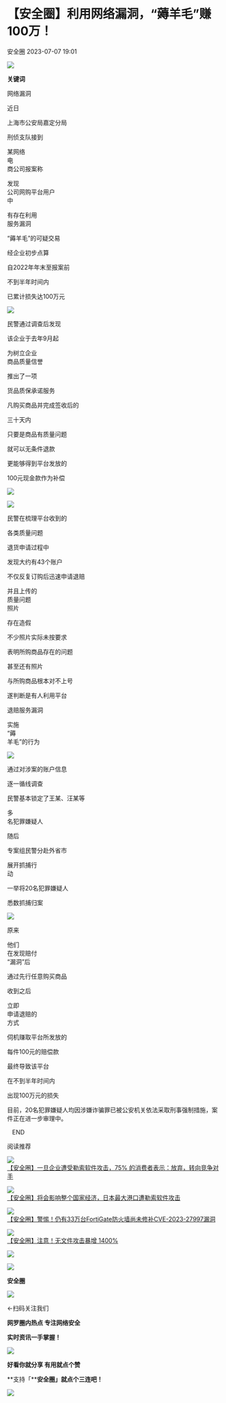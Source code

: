 #  【安全圈】利用网络漏洞，“薅羊毛”赚100万！   
 安全圈   2023-07-07 19:01  
  
![](https://mmbiz.qpic.cn/mmbiz_jpg/aBHpjnrGylgSxa9I02IBd3bgLEhwfJCeRibw3LEjMujeAhD2CvyiaVCZJVHGHODbkPx3pViaX0sAibZsDun6sicUzdQ/640?wx_fmt=jpeg "")  
  
  
**关键词**  
  
  
  
网络漏洞  
  
  
近日  
  
上海市公安局嘉定分局  
  
刑侦支队接到  
  
某网络  
电  
商公司报案称  
  
发现  
公司网购平台用户  
中  
  
有存在利用  
服务漏洞  
  
“薅羊毛”的可疑交易  
  
  
经企业初步点算  
  
自2022年年末至报案前  
  
不到半年时间内  
  
已累计损失达100万元  
  
  
![](https://mmbiz.qpic.cn/sz_mmbiz_gif/L1OrRouOqxiaicQh8TBOs6zxqcAu9LBheFZCkiaHPVppLXnia62e9qmxjPetWw23B5mhGvkurzL70nPCB8ZoPRra6w/640?wx_fmt=gif "")  
  
  
民警通过调查后发现  
  
该企业于去年9月起  
  
为树立企业  
商品质量信誉  
  
推出了一项  
  
货品质保承诺服务  
  
  
凡购买商品并完成签收后的  
  
三十天内  
  
只要是商品有质量问题  
  
就可以无条件退款  
  
更能够得到平台发放的  
  
100元现金款作为补偿  
  
  
  
![](https://mmbiz.qpic.cn/sz_mmbiz_jpg/L1OrRouOqxiaicQh8TBOs6zxqcAu9LBheFbI7hpIFSrG4qkU0N16Zrk56diaYbYHKic8RAhamFBKa4UTde6s5OwrsQ/640?wx_fmt=jpeg "")  
  
![](https://mmbiz.qpic.cn/sz_mmbiz_jpg/L1OrRouOqxiaicQh8TBOs6zxqcAu9LBheFUHyGeHZwxWyc2qibiatEYNO3vqSt0hBFrtVdHuQyWW9gAicL873my1PIQ/640?wx_fmt=jpeg "")  
  
  
民警在梳理平台收到的  
  
各类质量问题  
  
退货申请过程中  
  
发现大约有43个账户  
  
不仅反复订购后迅速申请退赔  
  
并且上传的  
质量问题  
照片  
  
存在造假  
  
  
不少照片实际未按要求  
  
表明所购商品存在的问题  
  
甚至还有照片  
  
与所购商品根本对不上号  
  
遂判断是有人利用平台  
  
退赔服务漏洞  
  
实施  
“薅  
羊毛”的行为  
  
  
![](https://mmbiz.qpic.cn/sz_mmbiz_jpg/L1OrRouOqxiaicQh8TBOs6zxqcAu9LBheFuLmlB16pCB8JAjzRHUpFsic3qJ3Vg1GNQtdh7swc6ayD3AViaPvMGQFw/640?wx_fmt=jpeg "")  
  
  
通过对涉案的账户信息  
  
逐一循线调查  
  
民警基本锁定了王某、汪某等  
  
多  
名犯罪嫌疑人  
  
  
随后  
  
专案组民警分赴外省市  
  
展开抓捕行  
动  
  
一举将20名犯罪嫌疑人  
  
悉数抓捕归案  
  
  
![](https://mmbiz.qpic.cn/sz_mmbiz_jpg/L1OrRouOqxiaicQh8TBOs6zxqcAu9LBheFhHay2rtf7gn59iaiaJic4Bf7ZYHxdiaHqVuylAjNDwLHYGQD61E0bT6tBQ/640?wx_fmt=jpeg "")  
  
  
原来  
  
他们  
在发现赔付  
“漏洞”后  
  
通过先行任意购买商品  
  
收到之后  
  
立即  
申请退赔的  
方式  
  
伺机赚取平台所发放的  
  
每件100元的赔偿款  
  
  
最终导致该平台  
  
在不到半年时间内  
  
出现100万元的损失  
  
  
目前，20名犯罪嫌疑人均因涉嫌诈骗罪已被公安机关依法采取刑事强制措施，案件正在进一步审理中。  
  
   END    
  
  
阅读推荐  
  
  
![](https://mmbiz.qpic.cn/sz_mmbiz_png/aBHpjnrGyljOyIXianS0pSGT0aVBic6fSic18q0VbE5tmMspS3qg8Zu4V8wAaYI7wX4oIibH38hsEkSCicoCY6Kt1rw/640?wx_fmt=png "")  
[【安全圈】一旦企业遭受勒索软件攻击，75% 的消费者表示：放弃，转向竞争对手](http://mp.weixin.qq.com/s?__biz=MzIzMzE4NDU1OQ==&mid=2652038691&idx=1&sn=247c7c850744056e6c2be531ab9d6e17&chksm=f36fca63c4184375185225f55b7ffab032fae482a7f49a43764f2c6c5b347e0decafe0950928&scene=21#wechat_redirect)  
  
  
  
![](https://mmbiz.qpic.cn/sz_mmbiz_png/aBHpjnrGyljOyIXianS0pSGT0aVBic6fSic2MBU2rTYlcs0GdV3liaCBVXu6nu25EAwLUUf7JCOZsnbRPGKc2Asa7Q/640?wx_fmt=png "")  
[【安全圈】将会影响整个国家经济，日本最大港口遭勒索软件攻击](http://mp.weixin.qq.com/s?__biz=MzIzMzE4NDU1OQ==&mid=2652038691&idx=2&sn=5df5be9b8d497494a9bbf99744f78854&chksm=f36fca63c41843753d4ded0363fbd8b8293f9b477ea7935885983e1fe4e5d5ced12063eba54f&scene=21#wechat_redirect)  
  
  
  
![](https://mmbiz.qpic.cn/sz_mmbiz_jpg/aBHpjnrGyljOyIXianS0pSGT0aVBic6fSicx6sUNYgjH2Yq67Q3OWRDPKNNJibWMjKV8GvtA8CQ01z6WqbGIaSOZiaA/640?wx_fmt=jpeg "")  
[【安全圈】警惕！仍有33万台FortiGate防火墙尚未修补CVE-2023-27997漏洞](http://mp.weixin.qq.com/s?__biz=MzIzMzE4NDU1OQ==&mid=2652038691&idx=3&sn=9778f52fc1725dd3735903a9ed1f81ed&chksm=f36fca63c4184375638df8dd57db53eb89c9e2b9f6555d6e257dc4b583e27d6a268e67794b2f&scene=21#wechat_redirect)  
  
  
  
![](https://mmbiz.qpic.cn/sz_mmbiz_png/aBHpjnrGyljOyIXianS0pSGT0aVBic6fSic6c07Hs4K6y2SYP0m9ibaSiac5O3GxZjUVqYTVwibIy8Wz0WJCy62WvwQA/640?wx_fmt=png "")  
[【安全圈】注意！无文件攻击暴增 1400%](http://mp.weixin.qq.com/s?__biz=MzIzMzE4NDU1OQ==&mid=2652038691&idx=4&sn=7b9d09d4e33dff977b556209fc6fd4ef&chksm=f36fca63c4184375f84381f5907ef788cfce56ea6b830a50b6ca9bbb515f49102c7612757c99&scene=21#wechat_redirect)  
  
  
  
![](https://mmbiz.qpic.cn/mmbiz_gif/aBHpjnrGylgeVsVlL5y1RPJfUdozNyCEft6M27yliapIdNjlcdMaZ4UR4XxnQprGlCg8NH2Hz5Oib5aPIOiaqUicDQ/640?wx_fmt=gif "")  
  
  
  
![](https://mmbiz.qpic.cn/mmbiz_png/aBHpjnrGylgeVsVlL5y1RPJfUdozNyCEDQIyPYpjfp0XDaaKjeaU6YdFae1iagIvFmFb4djeiahnUy2jBnxkMbaw/640?wx_fmt=png "")  
  
**安全圈**  
  
![](https://mmbiz.qpic.cn/mmbiz_gif/aBHpjnrGylgeVsVlL5y1RPJfUdozNyCEft6M27yliapIdNjlcdMaZ4UR4XxnQprGlCg8NH2Hz5Oib5aPIOiaqUicDQ/640?wx_fmt=gif "")  
  
  
←扫码关注我们  
  
**网罗圈内热点 专注网络安全**  
  
**实时资讯一手掌握！**  
  
  
![](https://mmbiz.qpic.cn/mmbiz_gif/aBHpjnrGylgeVsVlL5y1RPJfUdozNyCE3vpzhuku5s1qibibQjHnY68iciaIGB4zYw1Zbl05GQ3H4hadeLdBpQ9wEA/640?wx_fmt=gif "")  
  
**好看你就分享 有用就点个赞**  
  
**支持「****安全圈」就点个三连吧！**  
  
![](https://mmbiz.qpic.cn/mmbiz_gif/aBHpjnrGylgeVsVlL5y1RPJfUdozNyCE3vpzhuku5s1qibibQjHnY68iciaIGB4zYw1Zbl05GQ3H4hadeLdBpQ9wEA/640?wx_fmt=gif "")  
  
  
  
  
  
